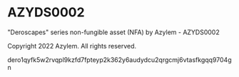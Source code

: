 # AZYDS0002
"Deroscapes" series non-fungible asset (NFA) by Azylem - AZYDS0002

Copyright 2022 Azylem. All rights reserved.

dero1qyfk5w2rvqpl9kzfd7fpteyp2k362y6audydcu2qrgcmj6vtasfkgqq9704gn
